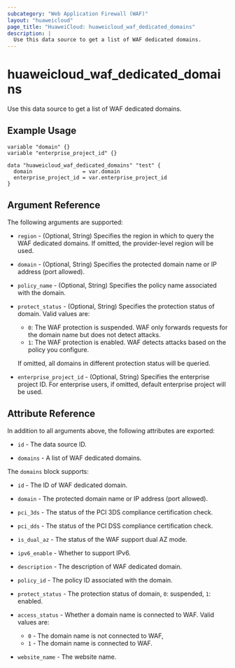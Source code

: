 ```yaml
---
subcategory: "Web Application Firewall (WAF)"
layout: "huaweicloud"
page_title: "HuaweiCloud: huaweicloud_waf_dedicated_domains"
description: |
  Use this data source to get a list of WAF dedicated domains.
---
```


# huaweicloud_waf_dedicated_domains

Use this data source to get a list of WAF dedicated domains.

## Example Usage

```hcl
variable "domain" {}
variable "enterprise_project_id" {}

data "huaweicloud_waf_dedicated_domains" "test" {
  domain                = var.domain
  enterprise_project_id = var.enterprise_project_id
}
```

## Argument Reference

The following arguments are supported:

* `region` - (Optional, String) Specifies the region in which to query the WAF dedicated domains.
  If omitted, the provider-level region will be used.

* `domain` - (Optional, String) Specifies the protected domain name or IP address (port allowed).

* `policy_name` - (Optional, String) Specifies the policy name associated with the domain.

* `protect_status` - (Optional, String) Specifies the protection status of domain. Valid values are:
  + `0`: The WAF protection is suspended. WAF only forwards requests for the domain name but does not detect attacks.
  + `1`: The WAF protection is enabled. WAF detects attacks based on the policy you configure.

  If omitted, all domains in different protection status will be queried.

* `enterprise_project_id` - (Optional, String) Specifies the enterprise project ID.
  For enterprise users, if omitted, default enterprise project will be used.

## Attribute Reference

In addition to all arguments above, the following attributes are exported:

* `id` - The data source ID.

* `domains` - A list of WAF dedicated domains.

The `domains` block supports:

* `id` - The ID of WAF dedicated domain.

* `domain` - The protected domain name or IP address (port allowed).

* `pci_3ds` - The status of the PCI 3DS compliance certification check.

* `pci_dds` - The status of the PCI DSS compliance certification check.

* `is_dual_az` - The status of the WAF support dual AZ mode.

* `ipv6_enable` - Whether to support IPv6.

* `description` - The description of WAF dedicated domain.

* `policy_id` - The policy ID associated with the domain.

* `protect_status` - The protection status of domain, `0`: suspended, `1`: enabled.

* `access_status` - Whether a domain name is connected to WAF. Valid values are:
  + `0` - The domain name is not connected to WAF,
  + `1` - The domain name is connected to WAF.

* `website_name` - The website name.
